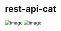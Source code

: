 # rest-api-cat
![image](https://github.com/user-attachments/assets/833daea4-4380-4fac-ac96-3e0bb7aea98c)
![image](https://github.com/user-attachments/assets/85d16ccf-5b4d-4104-9617-299692745998)

